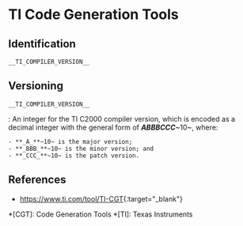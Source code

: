 # TI Code Generation Tools

## Identification

`__TI_COMPILER_VERSION__`

## Versioning

`__TI_COMPILER_VERSION__`

:   An integer for the TI C2000 compiler version, which is encoded as a decimal integer with the general form of **_ABBBCCC_**~10~, where:

    - **_A_**~10~ is the major version;
    - **_BBB_**~10~ is the minor version; and
    - **_CCC_**~10~ is the patch version.

## References

- <https://www.ti.com/tool/TI-CGT>{:target="_blank"}

*[CGT]: Code Generation Tools
*[TI]: Texas Instruments
